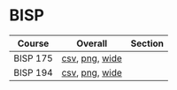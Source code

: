 # BISP

| Course | Overall | Section |
| ------ | ------- | ------- |
| BISP 175 | [csv](https://github.com/UCSD-Historical-Enrollment-Data/2025Summer2/blob/main/overall/BISP%20175.csv), [png](https://raw.githubusercontent.com/UCSD-Historical-Enrollment-Data/2025Summer2/main/plot_overall/BISP%20175.png), [wide](https://raw.githubusercontent.com/UCSD-Historical-Enrollment-Data/2025Summer2/main/plot_overall_wide/BISP%20175.png) |  |
| BISP 194 | [csv](https://github.com/UCSD-Historical-Enrollment-Data/2025Summer2/blob/main/overall/BISP%20194.csv), [png](https://raw.githubusercontent.com/UCSD-Historical-Enrollment-Data/2025Summer2/main/plot_overall/BISP%20194.png), [wide](https://raw.githubusercontent.com/UCSD-Historical-Enrollment-Data/2025Summer2/main/plot_overall_wide/BISP%20194.png) |  |
